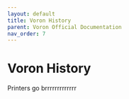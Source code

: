 ```yaml
---
layout: default
title: Voron History
parent: Voron Official Documentation
nav_order: 7
---
```


# Voron History

Printers go brrrrrrrrrrrrr
